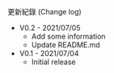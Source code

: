 更新紀錄 (Change log)

- V0.2 - 2021/07/05
  - Add some information
  - Update README.md
- V0.1 - 2021/07/04
  - Initial release
